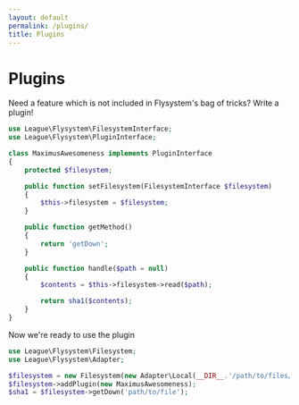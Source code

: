 ```yaml
---
layout: default
permalink: /plugins/
title: Plugins
---
```


# Plugins
Need a feature which is not included in Flysystem's bag of tricks? Write a plugin!

~~~ php
use League\Flysystem\FilesystemInterface;
use League\Flysystem\PluginInterface;

class MaximusAwesomeness implements PluginInterface
{
    protected $filesystem;

    public function setFilesystem(FilesystemInterface $filesystem)
    {
        $this->filesystem = $filesystem;
    }

    public function getMethod()
    {
        return 'getDown';
    }

    public function handle($path = null)
    {
        $contents = $this->filesystem->read($path);

        return sha1($contents);
    }
}
~~~

Now we're ready to use the plugin

~~~ php
use League\Flysystem\Filesystem;
use League\Flysystem\Adapter;

$filesystem = new Filesystem(new Adapter\Local(__DIR__.'/path/to/files/'));
$filesystem->addPlugin(new MaximusAwesomeness);
$sha1 = $filesystem->getDown('path/to/file');
~~~
